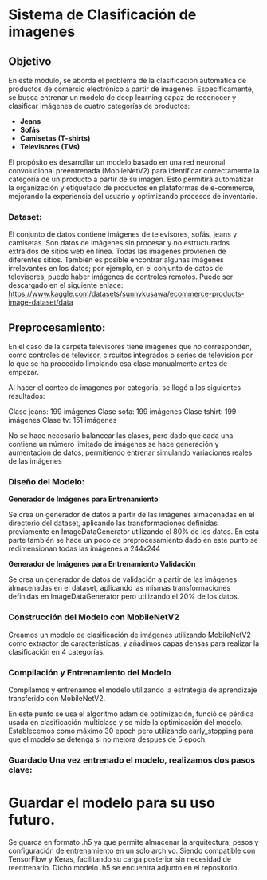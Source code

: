 # Sistema de Clasificación de imagenes

## Objetivo

En este módulo, se aborda el problema de la clasificación automática de productos de comercio electrónico a partir de imágenes. Específicamente, se busca entrenar un modelo de deep learning capaz de reconocer y clasificar imágenes de cuatro categorías de productos:

- **Jeans**
- **Sofás**
- **Camisetas (T-shirts)**
- **Televisores (TVs)**

El propósito  es desarrollar un modelo basado en una red neuronal convolucional preentrenada (MobileNetV2) para identificar correctamente la categoría de un producto a partir de su imagen. Esto permitirá automatizar la organización y etiquetado de productos en plataformas de e-commerce, mejorando la experiencia del usuario y optimizando procesos de inventario.

### Dataset:

El conjunto de datos contiene imágenes de televisores, sofás, jeans y camisetas. Son datos de imágenes sin procesar y no estructurados extraídos de sitios web en línea. Todas las imágenes provienen de diferentes sitios. También es posible encontrar algunas imágenes irrelevantes en los datos; por ejemplo, en el conjunto de datos de televisores, puede haber imágenes de controles remotos.
Puede ser descargado en el siguiente enlace: https://www.kaggle.com/datasets/sunnykusawa/ecommerce-products-image-dataset/data

## Preprocesamiento:
En el caso de la carpeta televisores tiene imágenes que no corresponden, como controles de televisor, circuitos integrados o series de televisión por lo que se ha procedido limpiando esa clase manualmente antes de empezar.

Al hacer el conteo de imagenes por categoria, se llegó a los siguientes resultados:

Clase jeans: 199 imágenes
Clase sofa: 199 imágenes
Clase tshirt: 199 imágenes
Clase tv: 151 imágenes

No se hace necesario balancear las clases, pero dado que cada una contiene un número limitado de imágenes se hace generación y aumentación de datos, permitiendo entrenar simulando variaciones reales de las imágenes

### Diseño del Modelo:

**Generador de Imágenes para Entrenamiento**

Se crea un generador de datos a partir de las imágenes almacenadas en el directorio del dataset, aplicando las transformaciones definidas previamente en ImageDataGenerator utilizando el 80% de los datos. En esta parte también se hace un poco de preprocesamiento dado en este punto se redimensionan todas las imágenes a  244x244

**Generador de Imágenes para Entrenamiento Validación**

Se crea un generador de datos de validación a partir de las imágenes almacenadas en el dataset, aplicando las mismas transformaciones definidas en ImageDataGenerator pero utilizando el 20% de los datos.

### Construcción del Modelo con MobileNetV2

Creamos un modelo de clasificación de imágenes utilizando MobileNetV2 como extractor de características, y añadimos capas densas para realizar la clasificación en 4 categorías.

### Compilación y Entrenamiento del Modelo

Compilamos y entrenamos el modelo utilizando la estrategia de aprendizaje transferido con MobileNetV2.

En este punto se usa el algoritmo adam de optimización, funció de pérdida usada en clasificación multiclase y se mide la optimicación del modelo. Establecemos como máximo 30 epoch pero utilizando early_stopping para que el modelo se detenga si no mejora despues de 5 epoch.

### Guardado  Una vez entrenado el modelo, realizamos dos pasos clave:

# Guardar el modelo para su uso futuro.

Se guarda en formato .h5 ya que permite almacenar la arquitectura, pesos y configuración de entrenamiento en un solo archivo. Siendo compatible con TensorFlow y Keras, facilitando su carga posterior sin necesidad de reentrenarlo.
Dicho modelo .h5 se encuentra adjunto en el repositorio.


  
